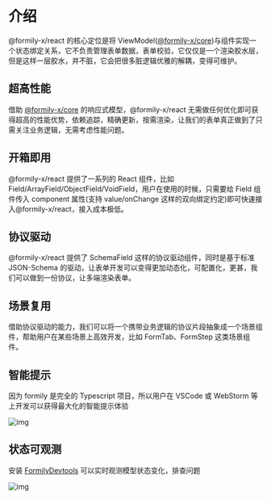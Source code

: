 # 介绍

@formily-x/react 的核心定位是将 ViewModel([@formily-x/core](//core.formilyjs.org))与组件实现一个状态绑定关系，它不负责管理表单数据，表单校验，它仅仅是一个渲染胶水层，但是这样一层胶水，并不脏，它会把很多脏逻辑优雅的解耦，变得可维护。

## 超高性能

借助 [@formily-x/core](//core.formilyjs.org) 的响应式模型，@formily-x/react 无需做任何优化即可获得超高的性能优势，依赖追踪，精确更新，按需渲染，让我们的表单真正做到了只需关注业务逻辑，无需考虑性能问题。

## 开箱即用

@formily-x/react 提供了一系列的 React 组件，比如 Field/ArrayField/ObjectField/VoidField，用户在使用的时候，只需要给 Field 组件传入 component 属性(支持 value/onChange 这样的双向绑定约定)即可快速接入@formily-x/react，接入成本极低。

## 协议驱动

@formily-x/react 提供了 SchemaField 这样的协议驱动组件，同时是基于标准 JSON-Schema 的驱动，让表单开发可以变得更加动态化，可配置化，更甚，我们可以做到一份协议，让多端渲染表单。

## 场景复用

借助协议驱动的能力，我们可以将一个携带业务逻辑的协议片段抽象成一个场景组件，帮助用户在某些场景上高效开发，比如 FormTab、FormStep 这类场景组件。

## 智能提示

因为 formily 是完全的 Typescript 项目，所以用户在 VSCode 或 WebStorm 等上开发可以获得最大化的智能提示体验

![img](https://img.alicdn.com/imgextra/i2/O1CN01yiREHk1X95KJPPz1c_!!6000000002880-2-tps-2014-868.png)

## 状态可观测

安装 [FormilyDevtools](https://chrome.google.com/webstore/detail/formily-devtools/kkocalmbfnplecdmbadaapgapdioecfm?hl=zh-CN) 可以实时观测模型状态变化，排查问题

![img](https://img.alicdn.com/imgextra/i4/O1CN01DSci5h1rAGfRafpXw_!!6000000005590-2-tps-2882-1642.png)
